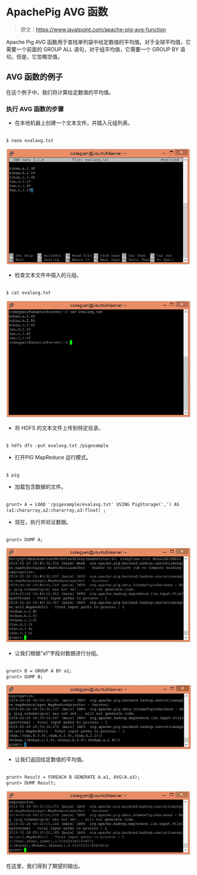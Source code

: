 # ApachePig AVG 函数

> 原文：<https://www.javatpoint.com/apache-pig-avg-function>

Apache Pig AVG 函数用于查找单列袋中给定数值的平均值。对于全球平均值，它需要一个前面的 GROUP ALL 语句，对于组平均值，它需要一个 GROUP BY 语句。但是，它忽略空值。

## AVG 函数的例子

在这个例子中，我们将计算给定数值的平均值。

### 执行 AVG 函数的步骤

*   在本地机器上创建一个文本文件，并插入元组列表。

```

$ nano evalavg.txt

```

![Apache Pig AVG Function](img/21668122041c195ab8247bdded37e826.png)

*   检查文本文件中插入的元组。

```

$ cat evalavg.txt

```

![Apache Pig AVG Function](img/8685cf7100fa17d9d7ca573e43a0278f.png)

*   将 HDFS 的文本文件上传到特定目录。

```

$ hdfs dfs -put evalavg.txt /pigexample

```

*   打开PIG MapReduce 运行模式。

```

$ pig

```

*   加载包含数据的文件。

```

grunt> A = LOAD '/pigexample/evalavg.txt' USING PigStorage(',') AS (a1:chararray,a2:chararray,a3:float) ;

```

*   现在，执行并验证数据。

```

grunt> DUMP A;

```

![Apache Pig AVG Function](img/44d777b62ab157b6be072e75f2287034.png)

*   让我们根据“a1”字段对数据进行分组。

```

grunt> B = GROUP A BY a1; 
grunt> DUMP B;

```

![Apache Pig AVG Function](img/958acb7ffde831f9f44c4557b6805975.png)

*   让我们返回给定数值的平均值。

```

grunt> Result = FOREACH B GENERATE A.a1, AVG(A.a3);
grunt> DUMP Result;

```

![Apache Pig AVG Function](img/af6624b7782f3ee308c1fbc4be1c3ceb.png)

在这里，我们得到了期望的输出。